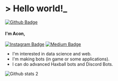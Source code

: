 # > Hello world!_
[![Github Badge](https://img.shields.io/badge/-Github-000?style=quare&labelColor=000&logo=Github&logoColor=white&link=link)](https://github.com/Acon46) 

#### I'm Acon,
[![Instagram Badge](https://img.shields.io/badge/-Instagram-C13584?style=flat-quare&labelColor=C13584&logo=instagram&logoColor=white&link=link)]() [![Medium Badge](https://img.shields.io/badge/-Medium-757575?style=flat-quare&labelColor=757575&logo=Medium&logoColor=white&link=link)]() 
- I'm interested in data science and web.
- I'm making bots (in game or some applications).
- I can do advanced Haxball bots and Discord Bots.

  

![Github stats 2](https://github-readme-stats.vercel.app/api?username=Acon46&show_icons=true&theme=radical)
